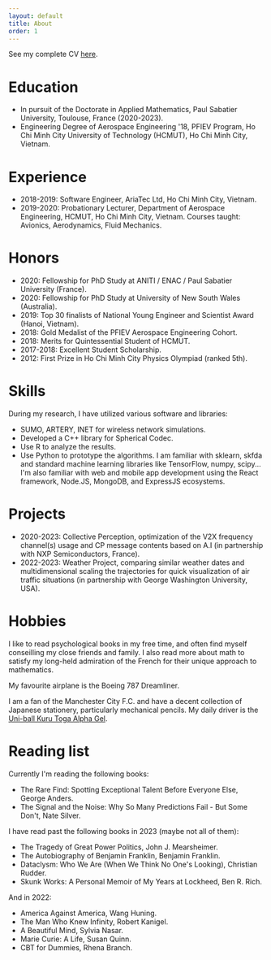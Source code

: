 ```yaml
---
layout: default
title: About
order: 1
---
```

See my complete CV [here](cv.pdf).

# Education

- In pursuit of the Doctorate in Applied Mathematics, Paul Sabatier University, Toulouse, France (2020-2023).
- Engineering Degree of Aerospace Engineering '18, PFIEV Program, Ho Chi Minh City University of Technology (HCMUT), Ho Chi Minh City, Vietnam.

# Experience
- 2018-2019: Software Engineer, AriaTec Ltd, Ho Chi Minh City, Vietnam.
- 2019-2020: Probationary Lecturer, Department of Aerospace Engineering, HCMUT, Ho Chi Minh City, Vietnam. Courses taught: Avionics, Aerodynamics, Fluid Mechanics.

# Honors

- 2020: Fellowship for PhD Study at ANITI / ENAC / Paul Sabatier University (France).
- 2020: Fellowship for PhD Study at University of New South Wales (Australia).
- 2019: Top 30 finalists of National Young Engineer and Scientist Award (Hanoi, Vietnam).
- 2018: Gold Medalist of the PFIEV Aerospace Engineering Cohort.
- 2018: Merits for Quintessential Student of HCMUT.
- 2017-2018: Excellent Student Scholarship.
- 2012: First Prize in Ho Chi Minh City Physics Olympiad (ranked 5th).

# Skills

During my research, I have utilized various software and libraries:
- SUMO, ARTERY, INET for wireless network simulations.
- Developed a C++ library for Spherical Codec.
- Use R to analyze the results.
- Use Python to prototype the algorithms. I am familiar with sklearn, skfda and standard machine learning libraries like TensorFlow, numpy, scipy...
I'm also familiar with web and mobile app development using the React framework, Node.JS, MongoDB, and ExpressJS ecosystems.

# Projects
- 2020-2023: Collective Perception, optimization of the V2X frequency channel(s) usage and CP message contents based on A.I (in partnership with NXP Semiconductors, France).
- 2022-2023: Weather Project, comparing similar weather dates and multidimensional scaling the trajectories for quick visualization of air traffic situations (in partnership with George Washington University, USA).


# Hobbies

I like to read psychological books in my free time, and often find myself conseilling my close friends and family. I also read more about math to satisfy my long-held admiration of the French for their unique approach to mathematics.

My favourite airplane is the Boeing 787 Dreamliner.

I am a fan of the Manchester City F.C. and have a decent collection of Japanese stationery, particularly mechanical pencils. My daily driver is the [Uni-ball Kuru Toga Alpha Gel](https://www.mpuni.co.jp/products/mechanical_pencils/sharp_pen/uni_a-gel/uni_agel.html).

# Reading list
Currently I'm reading the following books:
- The Rare Find: Spotting Exceptional Talent Before Everyone Else, George Anders.
- The Signal and the Noise: Why So Many Predictions Fail - But Some Don't, Nate Silver.

I have read past the following books in 2023 (maybe not all of them):
- The Tragedy of Great Power Politics, John J. Mearsheimer.
- The Autobiography of Benjamin Franklin, Benjamin Franklin.
- Dataclysm: Who We Are (When We Think No One's Looking), Christian Rudder.
- Skunk Works: A Personal Memoir of My Years at Lockheed, Ben R. Rich.

And in 2022:
- America Against America, Wang Huning.
- The Man Who Knew Infinity, Robert Kanigel.
- A Beautiful Mind, Sylvia Nasar.
- Marie Curie: A Life, Susan Quinn.
- CBT for Dummies, Rhena Branch.